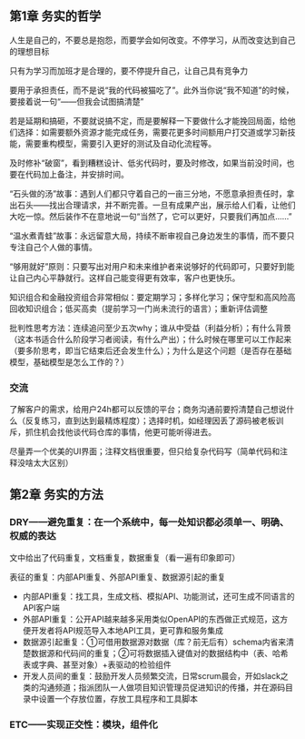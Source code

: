 ## 第1章 务实的哲学

人生是自己的，不要总是抱怨，而要学会如何改变。不停学习，从而改变达到自己的理想目标

只有为学习而加班才是合理的，要不停提升自己，让自己具有竞争力

要用于承担责任，而不是说“我的代码被猫吃了”。此外当你说“我不知道”的时候，要接着说一句“——但我会试图搞清楚”

若是延期和搞砸，不要就说搞不定，而是要解释一下要做什么才能挽回局面，给他们选择：如需要额外资源才能完成任务，需要花更多时间额用户打交道或学习新技能，需要重构模型，需要引入更好的测试及自动化流程等。

及时修补“破窗”，看到糟糕设计、低劣代码时，要及时修改，如果当前没时间，也要在代码加上备注，并安排时间。

“石头做的汤”故事：遇到人们都只守着自己的一亩三分地，不愿意承担责任时，拿出石头——找出合理请求，并不断完善。一旦有成果产出，展示给人们看，让他们大吃一惊。然后装作不在意地说一句“当然了，它可以更好，只要我们再加点……”

“温水煮青蛙”故事：永远留意大局，持续不断审视自己身边发生的事情，而不要只专注自己个人做的事情。

“够用就好”原则：只要写出对用户和未来维护者来说够好的代码即可，只要好到能让自己内心平静就行。这样自己能变得更有效率，客户也更快乐。

知识组合和金融投资组合非常相似：要定期学习；多样化学习；保守型和高风险高回收知识组合；低买高卖（提前学习一门尚未流行的语言）；重新评估调整

批判性思考方法：连续追问至少五次why；谁从中受益（利益分析）；有什么背景（这本书适合什么阶段学习者阅读，有什么产出）；什么时候在哪里可以工作起来（要多阶思考，即当它结束后还会发生什么）；为什么是这个问题（是否存在基础模型，基础模型是怎么工作的？）

### 交流

了解客户的需求，给用户24h都可以反馈的平台；商务沟通前要捋清楚自己想说什么（反复练习，直到达到最精炼程度）；选择时机，如经理因丢了源码被老板训斥，抓住机会找他谈代码仓库的事情，他更可能听得进去。

尽量弄一个优美的UI界面；注释文档很重要，但只给复杂代码写（简单代码和注释没啥太大区别）

## 第2章 务实的方法

### DRY——避免重复：在一个系统中，每一处知识都必须单一、明确、权威的表达

文中给出了代码重复，文档重复，数据重复（看一遍有印象即可）

表征的重复：内部API重复、外部API重复、数据源引起的重复

* 内部API重复：找工具，生成文档、模拟API、功能测试，还可生成不同语言的API客户端
* 外部API重复：公开API越来越多采用类似OpenAPI的东西做正式规范，这方便开发者将API规范导入本地API工具，更可靠和服务集成
* 数据源引起重复：①可借用数据源对数据（库？前无后有）schema内省来清楚数据源和代码间的重复；②可将数据插入键值对的数据结构中（表、哈希表或字典、甚至对象）+表驱动的检验组件
* 开发人员间的重复：鼓励开发人员频繁交流，日常scrum晨会，开如slack之类的沟通频道；指派团队一人做项目知识管理员促进知识的传播，并在源码目录中设置一个存放位置，存放工具程序和工具脚本

### ETC——实现正交性：模块，组件化
